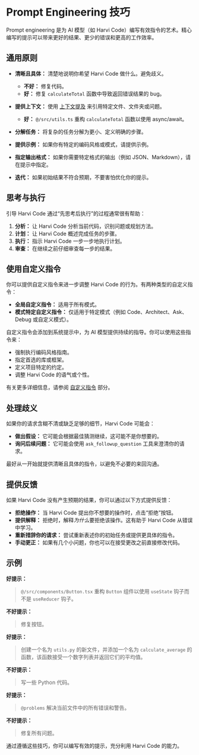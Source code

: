 # Prompt Engineering 技巧

Prompt engineering 是为 AI 模型（如 Harvi Code）编写有效指令的艺术。精心编写的提示可以带来更好的结果、更少的错误和更高的工作效率。

## 通用原则

- **清晰且具体：** 清楚地说明你希望 Harvi Code 做什么。避免歧义。

    - **不好：** 修复代码。
    - **好：** 修复 `calculateTotal` 函数中导致返回错误结果的 bug。

- **提供上下文：** 使用 [上下文提及](/basic-usage/context-mentions) 来引用特定文件、文件夹或问题。

    - **好：** `@/src/utils.ts` 重构 `calculateTotal` 函数以使用 async/await。

- **分解任务：** 将复杂的任务分解为更小、定义明确的步骤。

- **提供示例：** 如果你有特定的编码风格或模式，请提供示例。

- **指定输出格式：** 如果你需要特定格式的输出（例如 JSON、Markdown），请在提示中指定。

- **迭代：** 如果初始结果不符合预期，不要害怕优化你的提示。

## 思考与执行

引导 Harvi Code 通过“先思考后执行”的过程通常很有帮助：

1.  **分析：** 让 Harvi Code 分析当前代码，识别问题或规划方法。
2.  **计划：** 让 Harvi Code 概述完成任务的步骤。
3.  **执行：** 指示 Harvi Code 一步一步地执行计划。
4.  **审查：** 在继续之前仔细审查每一步的结果。

## 使用自定义指令

你可以提供自定义指令来进一步调整 Harvi Code 的行为。有两种类型的自定义指令：

- **全局自定义指令：** 适用于所有模式。
- **模式特定自定义指令：** 仅适用于特定模式（例如 Code、Architect、Ask、Debug 或自定义模式）。

自定义指令会添加到系统提示中，为 AI 模型提供持续的指导。你可以使用这些指令来：

- 强制执行编码风格指南。
- 指定首选的库或框架。
- 定义项目特定的约定。
- 调整 Harvi Code 的语气或个性。

有关更多详细信息，请参阅 [自定义指令](/advanced-usage/custom-instructions) 部分。

## 处理歧义

如果你的请求含糊不清或缺乏足够的细节，Harvi Code 可能会：

- **做出假设：** 它可能会根据最佳猜测继续，这可能不是你想要的。
- **询问后续问题：** 它可能会使用 `ask_followup_question` 工具来澄清你的请求。

最好从一开始就提供清晰且具体的指令，以避免不必要的来回沟通。

## 提供反馈

如果 Harvi Code 没有产生预期的结果，你可以通过以下方式提供反馈：

- **拒绝操作：** 当 Harvi Code 提出你不想要的操作时，点击“拒绝”按钮。
- **提供解释：** 拒绝时，解释*为什么*要拒绝该操作。这有助于 Harvi Code 从错误中学习。
- **重新措辞你的请求：** 尝试重新表述你的初始任务或提供更具体的指令。
- **手动更正：** 如果有几个小问题，你也可以在接受更改之前直接修改代码。

## 示例

**好提示：**

> `@/src/components/Button.tsx` 重构 `Button` 组件以使用 `useState` 钩子而不是 `useReducer` 钩子。

**不好提示：**

> 修复按钮。

**好提示：**

> 创建一个名为 `utils.py` 的新文件，并添加一个名为 `calculate_average` 的函数，该函数接受一个数字列表并返回它们的平均值。

**不好提示：**

> 写一些 Python 代码。

**好提示：**

> `@problems` 解决当前文件中的所有错误和警告。

**不好提示：**

> 修复所有问题。

通过遵循这些技巧，你可以编写有效的提示，充分利用 Harvi Code 的能力。
